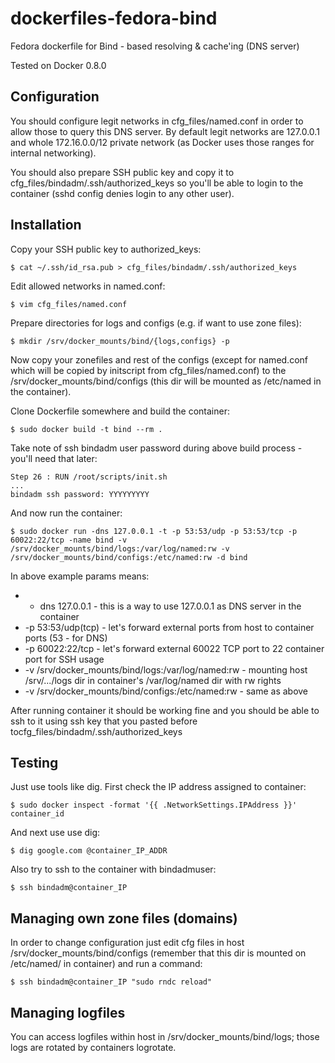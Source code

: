 dockerfiles-fedora-bind
========================

Fedora dockerfile for Bind - based resolving & cache'ing (DNS server)

Tested on Docker 0.8.0

Configuration
-----

You should configure legit networks in cfg_files/named.conf in order to allow
those to query this DNS server. By default legit networks are 127.0.0.1 and
whole 172.16.0.0/12 private network (as Docker uses those ranges for internal
networking).

You should also prepare SSH public key and copy it to cfg_files/bindadm/.ssh/authorized_keys
so you'll be able to login to the container (sshd config denies login to any
other user).

Installation
-----

Copy your SSH public key to authorized_keys:

    $ cat ~/.ssh/id_rsa.pub > cfg_files/bindadm/.ssh/authorized_keys

Edit allowed networks in named.conf:

    $ vim cfg_files/named.conf

Prepare directories for logs and configs (e.g. if want to use zone files):

    $ mkdir /srv/docker_mounts/bind/{logs,configs} -p

Now copy your zonefiles and rest of the configs (except for named.conf which
will be copied by initscript from cfg_files/named.conf) to the
/srv/docker_mounts/bind/configs (this dir will be mounted as /etc/named in the
container).

Clone Dockerfile somewhere and build the container:

    $ sudo docker build -t bind --rm .

Take note of ssh bindadm user password during above build process - you'll
need that later:

    Step 26 : RUN /root/scripts/init.sh
    ...
    bindadm ssh password: YYYYYYYYY

And now run the container:

    $ sudo docker run -dns 127.0.0.1 -t -p 53:53/udp -p 53:53/tcp -p 60022:22/tcp -name bind -v /srv/docker_mounts/bind/logs:/var/log/named:rw -v /srv/docker_mounts/bind/configs:/etc/named:rw -d bind 

In above example params means:

* - dns 127.0.0.1 - this is a way to use 127.0.0.1 as DNS server in the container
* -p 53:53/udp(tcp) - let's forward external ports from host to container ports (53 - for DNS)
* -p 60022:22/tcp - let's forward external 60022 TCP port to 22 container port for SSH usage
* -v /srv/docker_mounts/bind/logs:/var/log/named:rw - mounting host /srv/.../logs dir in container's /var/log/named dir with rw rights
* -v /srv/docker_mounts/bind/configs:/etc/named:rw - same as above

After running container it should be working fine and you should be able to ssh
to it using ssh key that you pasted before tocfg_files/bindadm/.ssh/authorized_keys

Testing
-----

Just use tools like dig. First check the IP address assigned to container:

    $ sudo docker inspect -format '{{ .NetworkSettings.IPAddress }}' container_id

And next use use dig:

    $ dig google.com @container_IP_ADDR

Also try to ssh to the container with bindadmuser:

    $ ssh bindadm@container_IP

Managing own zone files (domains)
-----

In order to change configuration just edit cfg files in host
/srv/docker_mounts/bind/configs (remember that this dir is mounted on
/etc/named/ in container) and run a command:

    $ ssh bindadm@container_IP "sudo rndc reload"

Managing logfiles
-----

You can access logfiles within host in /srv/docker_mounts/bind/logs; those logs
are rotated by containers logrotate.
